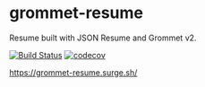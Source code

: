 # grommet-resume

Resume built with JSON Resume and Grommet v2.


[![Build Status](https://travis-ci.com/Zeukkari/grommet-resume.svg?branch=master)](http://travis-ci.org/Zeukkari/grommet-resume) [![codecov](https://codecov.io/gh/Zeukkari/grommet-resume/branch/master/graph/badge.svg)](https://codecov.io/gh/Zeukkari/grommet-resume)

https://grommet-resume.surge.sh/
